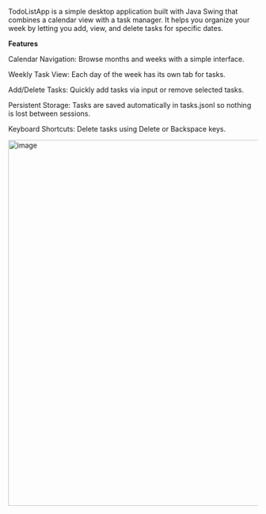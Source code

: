 TodoListApp is a simple desktop application built with Java Swing that combines a calendar view with a task manager. It helps you organize your week by letting you add, view, and delete tasks for specific dates.

**Features**
  
  Calendar Navigation: Browse months and weeks with a simple interface.
  
  Weekly Task View: Each day of the week has its own tab for tasks.
  
  Add/Delete Tasks: Quickly add tasks via input or remove selected tasks.
  
  Persistent Storage: Tasks are saved automatically in tasks.jsonl so nothing is lost between sessions.
  
  Keyboard Shortcuts: Delete tasks using Delete or Backspace keys.

<img width="1065" height="738" alt="image" src="https://github.com/user-attachments/assets/5414d399-98ae-4d39-af1e-1af1eea285fe" />

